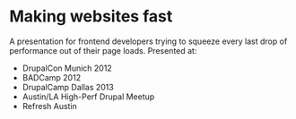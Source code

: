 # Making websites fast

A presentation for frontend developers trying to squeeze every last drop of performance out of their page loads. Presented at:

* DrupalCon Munich 2012
* BADCamp 2012
* DrupalCamp Dallas 2013
* Austin/LA High-Perf Drupal Meetup
* Refresh Austin
